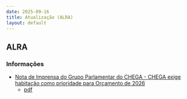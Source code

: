 ```yaml
---
date: 2025-09-16
title: Atualização (ALRA)
layout: default
---
```

## ALRA

### Informações

* [Nota de Imprensa do Grupo Parlamentar do CHEGA - CHEGA exige habitação como prioridade para Orçamento de 2026](http://base.alra.pt:82/4DACTION/w_pesquisa_registo/8/22107)
  * [pdf](http://base.alra.pt:82/Doc_Noticias/NI22107.pdf)
